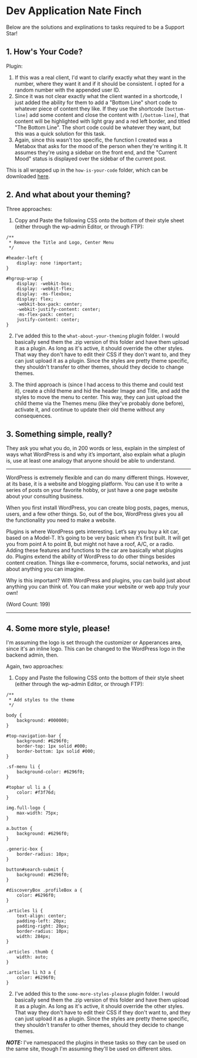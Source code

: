 # Dev Application Nate Finch

Below are the solutions and explinations to tasks required to be a Support Star!

## 1. How's Your Code?

Plugin:

1. If this was a real client, I'd want to clarify exactly what they want in the number, where they want it and if it should be consistent. I opted for a random number with the appended user ID. 
2. Since it was not clear exactly what the client wanted in a shortcode, I just added the ability for them to add a "Bottom Line" short code to whatever piece of content they like. If they use the shortcode `[bottom-line]` add some content and close the content with `[/bottom-line]`, that content will be highlighted with light gray and a red left border, and titled "The Bottom Line". The short code could be whatever they want, but this was a quick solution for this task.
3. Again, since this wasn't too specific, the function I created was a Metabox that asks for the mood of the person when they're writing it. It assumes they're using a sidebar on the front end, and the "Current Mood" status is displayed over the sidebar of the current post. 

This is all wrapped up in the `how-is-your-code` folder, which can be downloaded [here]().


## 2. And what about your theming?

Three approaches: 

1. Copy and Paste the following CSS onto the bottom of their style sheet (either through the wp-admin Editor, or through FTP): 

```
/**
 * Remove the Title and Logo, Center Menu
 */

#header-left {
    display: none !important;
}

#hgroup-wrap {
    display: -webkit-box;
    display: -webkit-flex;
    display: -ms-flexbox;
    display: flex;
    -webkit-box-pack: center;
    -webkit-justify-content: center;
    -ms-flex-pack: center;
    justify-content: center;
}
```

2. I've added this to the `what-about-your-theming` plugin folder. I would basically send them the .zip version of this folder and have them upload it as a plugin. As long as it's active, it should override the other styles. That way they don't have to edit their CSS if they don't want to, and they can just upload it as a plugin. Since the styles are pretty theme specific, they shouldn't transfer to other themes, should they decide to change themes.

3. The third approach is (since I had access to this theme and could test it), create a child theme and hid the header Image and Title, and add the styles to move the menu to center. This way, they can just upload the child theme via the Themes menu (like they've probably done before), activate it, and continue to update their old theme without any consequences.


## 3. Something simple, really?

They ask you what you do, in 200 words or less, explain in the  simplest of ways what WordPress is and why it’s important, also  explain what a plugin is, use at least one analogy that anyone  should be able to understand. 

---

WordPress is extremely flexible and can do many different things. However, at its base, it is a website and blogging platform. You can use it to write a series of posts on your favorite hobby, or just have a one page website about your consulting business. 

When you first install WordPress, you can create blog posts, pages, menus, users, and a few other things. So, out of the box, WordPress gives you all the functionality you need to make a website. 

Plugins is where WordPress gets interesting. Let’s say you buy a kit car, based on a Model-T. It’s going to be very basic when it’s first built. It will get you from point A to point B, but might not have a roof, A/C, or a radio. Adding these features and functions to the car are basically what plugins do. Plugins extend the ability of WordPress to do other things besides content creation. Things like e-commerce, forums, social networks, and just about anything you can imagine. 

Why is this important? With WordPress and plugins, you can build just about anything you can think of. You can make your website or web app truly your own!

(Word Count: 199)

---



## 4. Some more style, please!

I'm assuming the logo is set through the customizer or Apperances area, since it's an inline logo. This can be changed to the WordPress logo in the backend admin, then.

Again, two approaches: 

1. Copy and Paste the following CSS onto the bottom of their style sheet (either through the wp-admin Editor, or through FTP): 

```
/**
 * Add styles to the theme
 */

body {
    background: #000000;
}

#top-navigation-bar {
    background: #6296f0;
    border-top: 1px solid #000;
    border-bottom: 1px solid #000;
}

.sf-menu li {
    background-color: #6296f0;
}

#topbar ul li a {
    color: #f3f76d;
}

img.full-logo {
    max-width: 75px;
}

a.button {
    background: #6296f0;
}

.generic-box {
    border-radius: 10px;
}

button#search-submit {
    background: #6296f0;
}

#discoveryBox .profileBox a {
    color: #6296f0;
}

.articles li {
    text-align: center;
    padding-left: 20px;
    padding-right: 20px;
    border-radius: 10px;
    width: 284px;
}

.articles .thumb {
    width: auto;
}

.articles li h3 a {
    color: #6296f0;
}
```

2. I've added this to the `some-more-styles-please` plugin folder. I would basically send them the .zip version of this folder and have them upload it as a plugin. As long as it's active, it should override the other styles. That way they don't have to edit their CSS if they don't want to, and they can just upload it as a plugin. Since the styles are pretty theme specific, they shouldn't transfer to other themes, should they decide to change themes.


***NOTE:*** I've namespaced the plugins in these tasks so they can be used on the same site, though I'm assuming they'll be used on different sites.